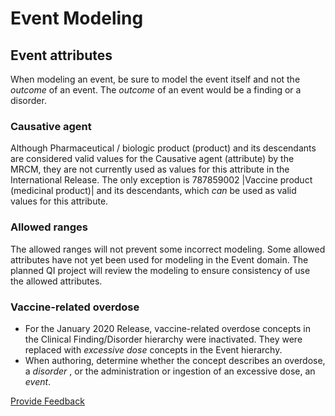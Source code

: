# Event Modeling

## Event attributes

When modeling an event, be sure to model the event itself and not the _outcome_ of an event. The _outcome_ of an event would be a finding or a disorder.

### Causative agent

Although Pharmaceutical / biologic product (product) and its descendants are considered valid values for the Causative agent (attribute) by the MRCM, they are not currently used as values for this attribute in the International Release. The only exception is 787859002 |Vaccine product (medicinal product)| and its descendants, which _can_ be used as valid values for this attribute.

### Allowed ranges

The allowed ranges will not prevent some incorrect modeling. Some allowed attributes have not yet been used for modeling in the Event domain. The planned QI project will review the modeling to ensure consistency of use the allowed attributes.

### Vaccine-related overdose

* For the January 2020 Release, vaccine-related overdose concepts in the Clinical Finding/Disorder hierarchy were inactivated. They were replaced with _excessive dose_ concepts in the Event hierarchy.
* When authoring, determine whether the concept describes an overdose, a _disorder_ , or the administration or ingestion of an excessive dose, an _event_.






<a href="https://docs.google.com/forms/d/e/1FAIpQLScTmbZIf0UEQwYDkY27EEWBkaiYkHSbR0_9DmFrMLXoQLyL7Q/viewform?usp=pp_url&entry.1767247133=SCT+Editorial+Guide&entry.670899847=Event%20Modeling" class="button primary">Provide Feedback</a>
